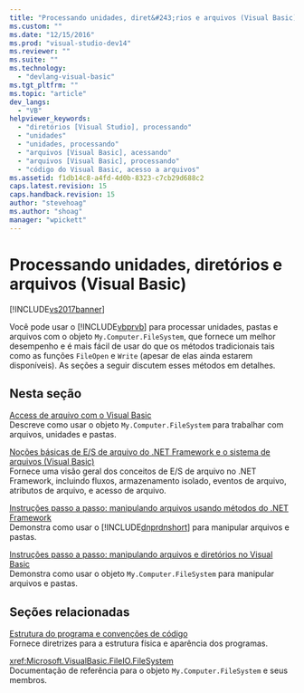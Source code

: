 ```yaml
---
title: "Processando unidades, diret&#243;rios e arquivos (Visual Basic) | Microsoft Docs"
ms.custom: ""
ms.date: "12/15/2016"
ms.prod: "visual-studio-dev14"
ms.reviewer: ""
ms.suite: ""
ms.technology: 
  - "devlang-visual-basic"
ms.tgt_pltfrm: ""
ms.topic: "article"
dev_langs: 
  - "VB"
helpviewer_keywords: 
  - "diretórios [Visual Studio], processando"
  - "unidades"
  - "unidades, processando"
  - "arquivos [Visual Basic], acessando"
  - "arquivos [Visual Basic], processando"
  - "código do Visual Basic, acesso a arquivos"
ms.assetid: f1db14c8-a4fd-4d0b-8323-c7cb29d688c2
caps.latest.revision: 15
caps.handback.revision: 15
author: "stevehoag"
ms.author: "shoag"
manager: "wpickett"
---
```

# Processando unidades, diret&#243;rios e arquivos (Visual Basic)
[!INCLUDE[vs2017banner](../../../../csharp/includes/vs2017banner.md)]

Você pode usar o [!INCLUDE[vbprvb](../../../../csharp/programming-guide/concepts/linq/includes/vbprvb_md.md)] para processar unidades, pastas e arquivos com o objeto `My.Computer.FileSystem`, que fornece um melhor desempenho e é mais fácil de usar do que os métodos tradicionais tais como as funções `FileOpen` e `Write` \(apesar de elas ainda estarem disponíveis\).  As seções a seguir discutem esses métodos em detalhes.  
  
## Nesta seção  
 [Access de arquivo com o Visual Basic](../../../../visual-basic/developing-apps/programming/drives-directories-files/file-access.md)  
 Descreve como usar o objeto `My.Computer.FileSystem` para trabalhar com arquivos, unidades e pastas.  
  
 [Noções básicas de E\/S de arquivo do .NET Framework e o sistema de arquivos \(Visual Basic\)](../../../../visual-basic/developing-apps/programming/drives-directories-files/basics-of-net-framework-file-io-and-the-file-system.md)  
 Fornece uma visão geral dos conceitos de E\/S de arquivo no .NET Framework, incluindo fluxos, armazenamento isolado, eventos de arquivo, atributos de arquivo, e acesso de arquivo.  
  
 [Instruções passo a passo: manipulando arquivos usando métodos do .NET Framework](../../../../visual-basic/developing-apps/programming/drives-directories-files/walkthrough-manipulating-files-by-using-net-framework-methods.md)  
 Demonstra como usar o [!INCLUDE[dnprdnshort](../../../../csharp/getting-started/includes/dnprdnshort_md.md)] para manipular arquivos e pastas.  
  
 [Instruções passo a passo: manipulando arquivos e diretórios no Visual Basic](../../../../visual-basic/developing-apps/programming/drives-directories-files/walkthrough-manipulating-files-and-directories.md)  
 Demonstra como usar o objeto `My.Computer.FileSystem` para manipular arquivos e pastas.  
  
## Seções relacionadas  
 [Estrutura do programa e convenções de código](../../../../visual-basic/programming-guide/program-structure/program-structure-and-code-conventions.md)  
 Fornece diretrizes para a estrutura física e aparência dos programas.  
  
 <xref:Microsoft.VisualBasic.FileIO.FileSystem>  
 Documentação de referência para o objeto `My.Computer.FileSystem` e seus membros.
